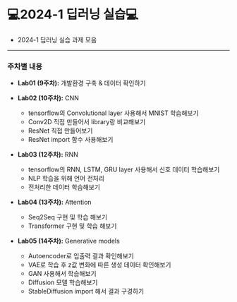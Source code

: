 # 💻2024-1 딥러닝 실습💻
- 2024-1 딥러닝 실습 과제 모음
---

### 주차별 내용

- **Lab01 (9주차):** 개발환경 구축 & 데이터 확인하기
  
- **Lab02 (10주차):** CNN
    - tensorflow의 Convolutional layer 사용해서 MNIST 학습해보기
    - Conv2D 직접 만들어서 library랑 비교해보기
    - ResNet 직접 만들어보기
    - ResNet import 함수 사용해보기
  
- **Lab03 (12주차):** RNN
    - tensorflow의 RNN, LSTM, GRU layer 사용해서 신호 데이터 학습해보기
    - NLP 학습을 위해 언어 전처리
    - 전처리한 데이터 학습해보기
  
- **Lab04 (13주차):** Attention
    - Seq2Seq 구현 및 학습 해보기
    - Transformer 구현 및 학습 해보기
  
- **Lab05 (14주차):** Generative models
    - Autoencoder로 입출력 결과 확인해보기
    - VAE로 학습 후 z값 변화에 따른 생성 데이터 확인해보기
    - GAN 사용해서 학습해보기
    - Diffusion 모델 학습해보기
    - StableDiffusion import 해서 결과 구경하기







  

